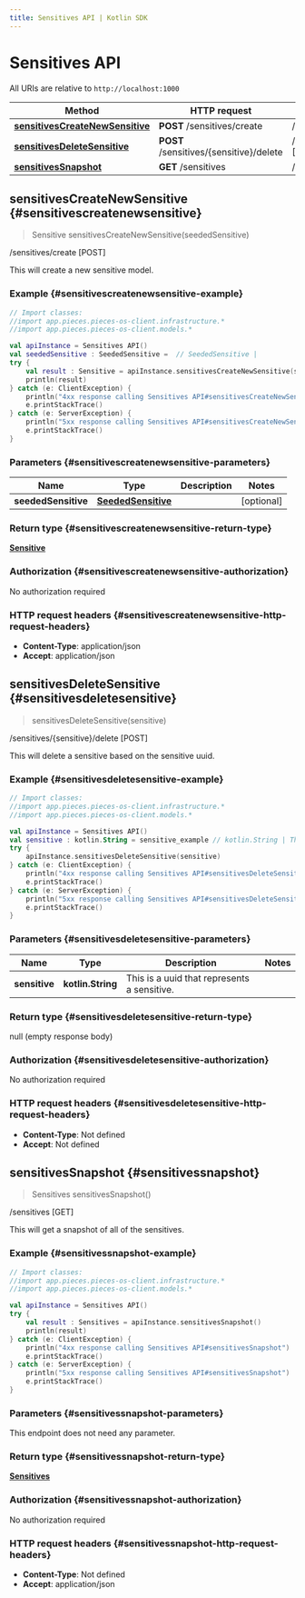 ```yaml
---
title: Sensitives API | Kotlin SDK
---
```


# Sensitives API

All URIs are relative to `http://localhost:1000`

Method | HTTP request | Description
------------- | ------------- | -------------
[**sensitivesCreateNewSensitive**](#sensitivescreatenewsensitive) | **POST** /sensitives/create | /sensitives/create [POST]
[**sensitivesDeleteSensitive**](#sensitivesdeletesensitive) | **POST** /sensitives/\{sensitive\}/delete | /sensitives/\{sensitive\}/delete [POST]
[**sensitivesSnapshot**](#sensitivessnapshot) | **GET** /sensitives | /sensitives [GET]


## **sensitivesCreateNewSensitive** {#sensitivescreatenewsensitive}
> Sensitive sensitivesCreateNewSensitive(seededSensitive)

/sensitives/create [POST]

This will create a new sensitive model.

### Example {#sensitivescreatenewsensitive-example}
```kotlin
// Import classes:
//import app.pieces.pieces-os-client.infrastructure.*
//import app.pieces.pieces-os-client.models.*

val apiInstance = Sensitives API()
val seededSensitive : SeededSensitive =  // SeededSensitive | 
try {
    val result : Sensitive = apiInstance.sensitivesCreateNewSensitive(seededSensitive)
    println(result)
} catch (e: ClientException) {
    println("4xx response calling Sensitives API#sensitivesCreateNewSensitive")
    e.printStackTrace()
} catch (e: ServerException) {
    println("5xx response calling Sensitives API#sensitivesCreateNewSensitive")
    e.printStackTrace()
}
```

### Parameters {#sensitivescreatenewsensitive-parameters}

Name | Type | Description  | Notes
------------- | ------------- | ------------- | -------------
 **seededSensitive** | [**SeededSensitive**](../models/SeededSensitive)|  | [optional]

### Return type {#sensitivescreatenewsensitive-return-type}

[**Sensitive**](../models/Sensitive)

### Authorization {#sensitivescreatenewsensitive-authorization}

No authorization required

### HTTP request headers {#sensitivescreatenewsensitive-http-request-headers}

 - **Content-Type**: application/json
 - **Accept**: application/json

## **sensitivesDeleteSensitive** {#sensitivesdeletesensitive}
> sensitivesDeleteSensitive(sensitive)

/sensitives/\{sensitive\}/delete [POST]

This will delete a sensitive based on the sensitive uuid.

### Example {#sensitivesdeletesensitive-example}
```kotlin
// Import classes:
//import app.pieces.pieces-os-client.infrastructure.*
//import app.pieces.pieces-os-client.models.*

val apiInstance = Sensitives API()
val sensitive : kotlin.String = sensitive_example // kotlin.String | This is a uuid that represents a sensitive.
try {
    apiInstance.sensitivesDeleteSensitive(sensitive)
} catch (e: ClientException) {
    println("4xx response calling Sensitives API#sensitivesDeleteSensitive")
    e.printStackTrace()
} catch (e: ServerException) {
    println("5xx response calling Sensitives API#sensitivesDeleteSensitive")
    e.printStackTrace()
}
```

### Parameters {#sensitivesdeletesensitive-parameters}

Name | Type | Description  | Notes
------------- | ------------- | ------------- | -------------
 **sensitive** | **kotlin.String**| This is a uuid that represents a sensitive. |

### Return type {#sensitivesdeletesensitive-return-type}

null (empty response body)

### Authorization {#sensitivesdeletesensitive-authorization}

No authorization required

### HTTP request headers {#sensitivesdeletesensitive-http-request-headers}

 - **Content-Type**: Not defined
 - **Accept**: Not defined

## **sensitivesSnapshot** {#sensitivessnapshot}
> Sensitives sensitivesSnapshot()

/sensitives [GET]

This will get a snapshot of all of the sensitives.

### Example {#sensitivessnapshot-example}
```kotlin
// Import classes:
//import app.pieces.pieces-os-client.infrastructure.*
//import app.pieces.pieces-os-client.models.*

val apiInstance = Sensitives API()
try {
    val result : Sensitives = apiInstance.sensitivesSnapshot()
    println(result)
} catch (e: ClientException) {
    println("4xx response calling Sensitives API#sensitivesSnapshot")
    e.printStackTrace()
} catch (e: ServerException) {
    println("5xx response calling Sensitives API#sensitivesSnapshot")
    e.printStackTrace()
}
```

### Parameters {#sensitivessnapshot-parameters}
This endpoint does not need any parameter.

### Return type {#sensitivessnapshot-return-type}

[**Sensitives**](../models/Sensitives)

### Authorization {#sensitivessnapshot-authorization}

No authorization required

### HTTP request headers {#sensitivessnapshot-http-request-headers}

 - **Content-Type**: Not defined
 - **Accept**: application/json

